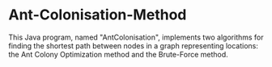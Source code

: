 # Ant-Colonisation-Method
This Java program, named "AntColonisation", implements two algorithms for finding the shortest path between nodes in a graph representing locations: the Ant Colony Optimization method and the Brute-Force method.
